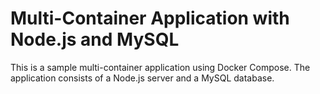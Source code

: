 # Multi-Container Application with Node.js and MySQL

This is a sample multi-container application using Docker Compose. The application consists of a Node.js server and a MySQL database.

